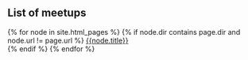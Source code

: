 ## List of meetups

{% for node in site.html_pages %}
{% if node.dir contains page.dir and node.url != page.url %}
[{{node.title}}]({{node.url}})  
{% endif %}
{% endfor %}